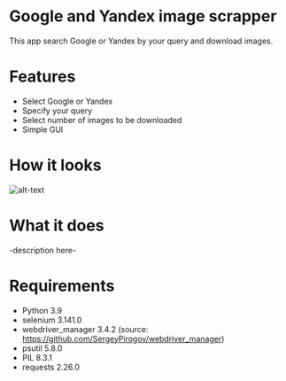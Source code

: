 # Google and Yandex image scrapper
This app search Google or Yandex by your query and download images.

# Features
- Select Google or Yandex
- Specify your query
- Select number of images to be downloaded
- Simple GUI

# How it looks
![alt-text](https://github.com/Maxim-Zh/GIFs/raw/main/ImageScrapper_in_the_field.gif)

# What it does
-description here-

# Requirements
- Python 3.9
- selenium 3.141.0
- webdriver_manager 3.4.2 (source: https://github.com/SergeyPirogov/webdriver_manager)
- psutil 5.8.0
- PIL 8.3.1
- requests 2.26.0
